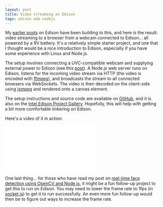 ```yaml
---
layout: post
title: Video streaming on Edison
tags: edison web nodejs
---
```


My <a href="/blog/#edison">earlier posts</a> on Edison have been building to this, and here is the result: video streaming to a browser from a webcam connected to Edison... all powered by a 9V battery. It's a relatively simple starter project, and one that I thought would be a nice introduction to Edison, especially if you have some experience with Linux and Node.js.

The setup involves connecting a UVC-compatible webcam and supplying external power to Edison (see this <a href="/blog/2014/11/06/connecting-a-usb-device-to-the-edison-mini-breakout-board">post</a>). A Node.js web server runs on Edison, listens for the incoming video stream via HTTP (the video is encoded with <a href="https://www.ffmpeg.org/">ffmpeg</a>), and broadcasts the stream to all connected browsers via WebSockets. The video is then decoded on the client-side using <a href="https://github.com/phoboslab/jsmpeg">jsmpeg</a> and rendered onto a canvas element.

The setup instructions and source code are available on <a href="https://github.com/drejkim/edi-cam">GitHub</a>, and it is also on the <a href="https://communities.intel.com/docs/DOC-23530">Intel Edison Project Gallery</a>. Hopefully, this will help with getting a bit more comfortable tinkering on Edison.

Here's a video of it in action:

<div class="video-container">
    <iframe src="//www.youtube.com/embed/nVDL2-bFT3Y" frameborder="0" allowfullscreen=""></iframe>
</div>

One last thing... for those who have read my post on <a href="/blog/2014/12/02/real-time-face-detection-using-opencv-nodejs-and-websockets">real-time face detection using OpenCV and Node.js</a>, it might be a fun follow-up project to get this to run on Edison. You may need to lower the frame rate to 1fps (in <a href="https://github.com/drejkim/face-detection-node-opencv/blob/master/server/lib/routes/socket.js">socket.js</a>) to get it to run successfully. An even more fun follow-up would then be to figure out ways to increase the frame rate.
